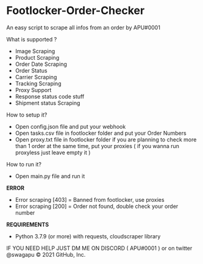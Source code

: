 # Footlocker-Order-Checker
An easy script to scrape all infos from an order by APU#0001

What is supported ? 

- Image Scraping 
- Product Scraping 
- Order Date Scraping 
- Order Status
- Carrier Scraping 
- Tracking Scraping
- Proxy Support 
- Response status code stuff 
- Shipment status Scraping 


How to setup it? 

- Open config.json file and put your webhook
- Open tasks.csv file in footlocker folder and put your Order Numbers
- Open proxy.txt file in footlocker folder if you are planning to check more than 1 order at the same time, put your proxies ( if you wanna run proxyless just leave empty it ) 


How to run it?

- Open main.py file and run it


**ERROR**

- Error scraping [403] = Banned from footlocker, use proxies
- Error scraping [200] = Order not found, double check your order number



**REQUIREMENTS**

- Python 3.7.9 (or more) with requests, cloudscraper library 




IF YOU NEED HELP JUST DM ME ON DISCORD ( APU#0001 ) or on twitter @swagapu
© 2021 GitHub, Inc.
